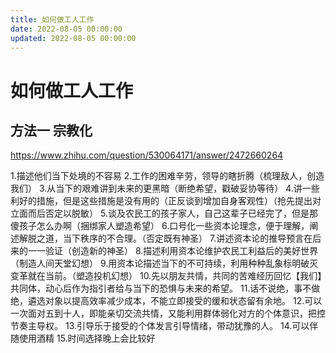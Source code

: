 ```yaml
---
title: 如何做工人工作
date: 2022-08-05 00:00:00
updated: 2022-08-05 00:00:00
---
```


# 如何做工人工作

## 方法一 宗教化

https://www.zhihu.com/question/530064171/answer/2472660264

1.描述他们当下处境的不容易
2.工作的困难辛劳，领导的瞎折腾（梳理敌人，创造我们）
3.从当下的艰难讲到未来的更黑暗（断绝希望，戳破妥协等待）
4.讲一些利好的措施，但是这些措施是没有用的（正反谈到增加自身客观性）（抢先提出对立面而后否定以脱敏）
5.谈及农民工的孩子家人，自己这辈子已经完了，但是那傻孩子怎么办啊（捆绑家人塑造希望）
6.口号化一些资本论理念，便于理解，阐述解脱之道，当下秩序的不合理。（否定既有神圣）
7.讲述资本论的推导预言在后来的一一验证（创造新的神圣）
8.描述利用资本论维护农民工利益后的美好世界（制造人间天堂幻想）
9.用资本论描述当下的不可持续，利用种种乱象标明破灭变革就在当前。（塑造投机幻想）
10.先以朋友共情，共同的苦难经历回忆【我们】共同体，动心后作为指引者给与当下的恐惧与未来的希望。
11.话不说绝，事不做绝，遴选对象以提高效率减少成本，不能立即接受的缓和状态留有余地。
12.可以一次面对五到十人，即能亲切交流共情，又能利用群体弱化对方的个体意识，把控节奏主导权。
13.引导乐于接受的个体发言引导情绪，带动犹豫的人。
14.可以伴随使用酒精
15.时间选择晚上会比较好
